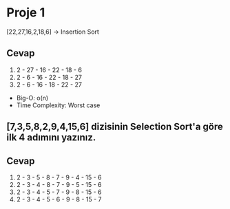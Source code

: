 # Proje 1
[22,27,16,2,18,6] -> Insertion Sort

## Cevap
1. 2 - 27 - 16 - 22 - 18 - 6
2. 2 - 6 - 16 - 22 - 18 - 27
3. 2 - 6 - 16 - 18 - 22 - 27
* Big-O: o(n)
* Time Complexity: Worst case

## [7,3,5,8,2,9,4,15,6] dizisinin Selection Sort'a göre ilk 4 adımını yazınız.
## Cevap

1. 2 - 3 - 5 - 8 - 7 - 9 - 4 - 15 - 6
2. 2 - 3 - 4 - 8 - 7 - 9 - 5 - 15 - 6
3. 2 - 3 - 4 - 5 - 7 - 9 - 8 - 15 - 6
4. 2 - 3 - 4 - 5 - 6 - 9 - 8 - 15 - 7